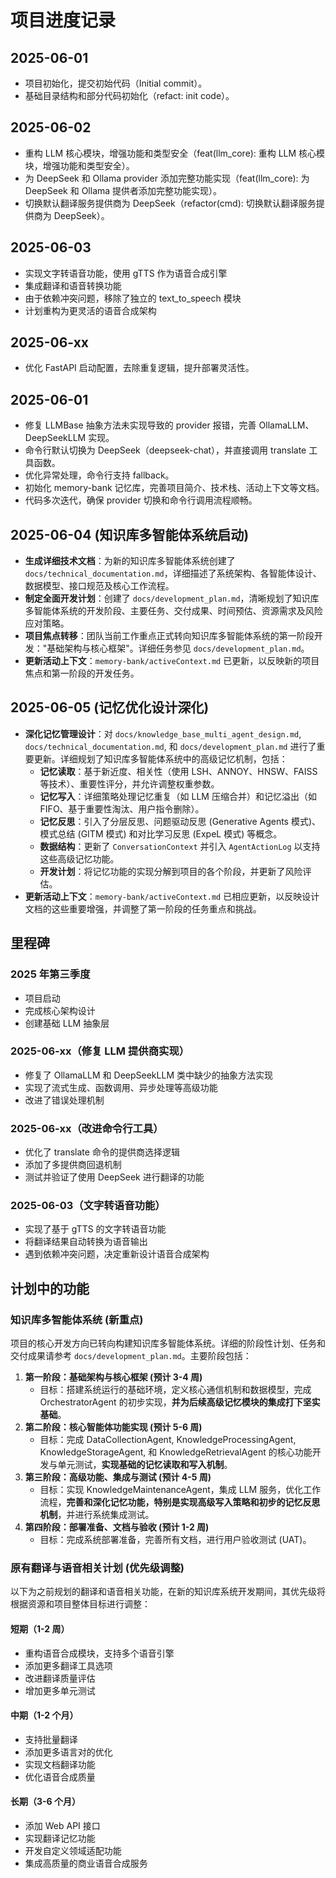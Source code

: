 # 项目进度记录

## 2025-06-01

- 项目初始化，提交初始代码（Initial commit）。
- 基础目录结构和部分代码初始化（refact: init code）。

## 2025-06-02

- 重构 LLM 核心模块，增强功能和类型安全（feat(llm_core): 重构 LLM 核心模块，增强功能和类型安全）。
- 为 DeepSeek 和 Ollama provider 添加完整功能实现（feat(llm_core): 为 DeepSeek 和 Ollama 提供者添加完整功能实现）。
- 切换默认翻译服务提供商为 DeepSeek（refactor(cmd): 切换默认翻译服务提供商为 DeepSeek）。

## 2025-06-03

- 实现文字转语音功能，使用 gTTS 作为语音合成引擎
- 集成翻译和语音转换功能
- 由于依赖冲突问题，移除了独立的 text_to_speech 模块
- 计划重构为更灵活的语音合成架构

## 2025-06-xx

- 优化 FastAPI 启动配置，去除重复逻辑，提升部署灵活性。

## 2025-06-01

- 修复 LLMBase 抽象方法未实现导致的 provider 报错，完善 OllamaLLM、DeepSeekLLM 实现。
- 命令行默认切换为 DeepSeek（deepseek-chat），并直接调用 translate 工具函数。
- 优化异常处理，命令行支持 fallback。
- 初始化 memory-bank 记忆库，完善项目简介、技术栈、活动上下文等文档。
- 代码多次迭代，确保 provider 切换和命令行调用流程顺畅。

## 2025-06-04 (知识库多智能体系统启动)

- **生成详细技术文档**：为新的知识库多智能体系统创建了 `docs/technical_documentation.md`，详细描述了系统架构、各智能体设计、数据模型、接口规范及核心工作流程。
- **制定全面开发计划**：创建了 `docs/development_plan.md`，清晰规划了知识库多智能体系统的开发阶段、主要任务、交付成果、时间预估、资源需求及风险应对策略。
- **项目焦点转移**：团队当前工作重点正式转向知识库多智能体系统的第一阶段开发："基础架构与核心框架"。详细任务参见 `docs/development_plan.md`。
- **更新活动上下文**：`memory-bank/activeContext.md` 已更新，以反映新的项目焦点和第一阶段的开发任务。

## 2025-06-05 (记忆优化设计深化)

- **深化记忆管理设计**：对 `docs/knowledge_base_multi_agent_design.md`, `docs/technical_documentation.md`, 和 `docs/development_plan.md` 进行了重要更新。详细规划了知识库多智能体系统中的高级记忆机制，包括：
  - **记忆读取**：基于新近度、相关性（使用 LSH、ANNOY、HNSW、FAISS 等技术）、重要性评分，并允许调整权重参数。
  - **记忆写入**：详细策略处理记忆重复（如 LLM 压缩合并）和记忆溢出（如 FIFO、基于重要性淘汰、用户指令删除）。
  - **记忆反思**：引入了分层反思、问题驱动反思 (Generative Agents 模式)、模式总结 (GITM 模式) 和对比学习反思 (ExpeL 模式) 等概念。
  - **数据结构**：更新了 `ConversationContext` 并引入 `AgentActionLog` 以支持这些高级记忆功能。
  - **开发计划**：将记忆功能的实现分解到项目的各个阶段，并更新了风险评估。
- **更新活动上下文**：`memory-bank/activeContext.md` 已相应更新，以反映设计文档的这些重要增强，并调整了第一阶段的任务重点和挑战。

## 里程碑

### 2025 年第三季度

- 项目启动
- 完成核心架构设计
- 创建基础 LLM 抽象层

### 2025-06-xx（修复 LLM 提供商实现）

- 修复了 OllamaLLM 和 DeepSeekLLM 类中缺少的抽象方法实现
- 实现了流式生成、函数调用、异步处理等高级功能
- 改进了错误处理机制

### 2025-06-xx（改进命令行工具）

- 优化了 translate 命令的提供商选择逻辑
- 添加了多提供商回退机制
- 测试并验证了使用 DeepSeek 进行翻译的功能

### 2025-06-03（文字转语音功能）

- 实现了基于 gTTS 的文字转语音功能
- 将翻译结果自动转换为语音输出
- 遇到依赖冲突问题，决定重新设计语音合成架构

## 计划中的功能

### 知识库多智能体系统 (新重点)

项目的核心开发方向已转向构建知识库多智能体系统。详细的阶段性计划、任务和交付成果请参考 `docs/development_plan.md`。主要阶段包括：

1.  **第一阶段：基础架构与核心框架 (预计 3-4 周)**
    - 目标：搭建系统运行的基础环境，定义核心通信机制和数据模型，完成 OrchestratorAgent 的初步实现，**并为后续高级记忆模块的集成打下坚实基础**。
2.  **第二阶段：核心智能体功能实现 (预计 5-6 周)**
    - 目标：完成 DataCollectionAgent, KnowledgeProcessingAgent, KnowledgeStorageAgent, 和 KnowledgeRetrievalAgent 的核心功能开发与单元测试，**实现基础的记忆读取和写入机制**。
3.  **第三阶段：高级功能、集成与测试 (预计 4-5 周)**
    - 目标：实现 KnowledgeMaintenanceAgent，集成 LLM 服务，优化工作流程，**完善和深化记忆功能，特别是实现高级写入策略和初步的记忆反思机制**，并进行系统集成测试。
4.  **第四阶段：部署准备、文档与验收 (预计 1-2 周)**
    - 目标：完成系统部署准备，完善所有文档，进行用户验收测试 (UAT)。

### 原有翻译与语音相关计划 (优先级调整)

以下为之前规划的翻译和语音相关功能，在新的知识库系统开发期间，其优先级将根据资源和项目整体目标进行调整：

#### 短期（1-2 周）

- 重构语音合成模块，支持多个语音引擎
- 添加更多翻译工具选项
- 改进翻译质量评估
- 增加更多单元测试

#### 中期（1-2 个月）

- 支持批量翻译
- 添加更多语言对的优化
- 实现文档翻译功能
- 优化语音合成质量

#### 长期（3-6 个月）

- 添加 Web API 接口
- 实现翻译记忆功能
- 开发自定义领域适配功能
- 集成高质量的商业语音合成服务
